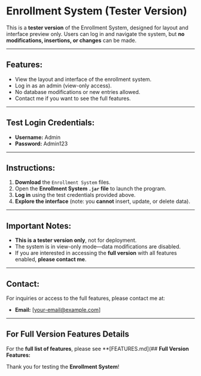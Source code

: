 # **Enrollment System (Tester Version)**

This is a **tester version** of the Enrollment System, designed for layout and interface preview only. Users can log in and navigate the system, but **no modifications, insertions, or changes** can be made.

---

## **Features:**
- View the layout and interface of the enrollment system.
- Log in as an admin (view-only access).
- No database modifications or new entries allowed.
- Contact me if you want to see the full features.

---

## **Test Login Credentials:**
- **Username:** Admin  
- **Password:** Admin123  

---

## **Instructions:**

1. **Download** the `Enrollment System` files.  
2. Open the **Enrollment System `.jar` file** to launch the program.  
3. **Log in** using the test credentials provided above.  
4. **Explore the interface** (note: you **cannot** insert, update, or delete data).  

---

## **Important Notes:**
- **This is a tester version only**, not for deployment.  
- The system is in view-only mode—data modifications are disabled.  
- If you are interested in accessing the **full version** with all features enabled, **please contact me**.  

---

## **Contact:**
For inquiries or access to the full features, please contact me at:  
- **Email:** [your-email@example.com]  

---


## **For Full Version Features Details**  
For the **full list of features**, please see **[FEATURES.md](## **Full Version Features:**


Thank you for testing the **Enrollment System**!
